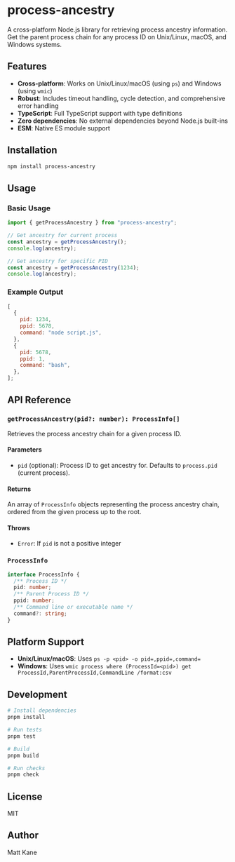 # process-ancestry

A cross-platform Node.js library for retrieving process ancestry information. Get the parent process chain for any process ID on Unix/Linux, macOS, and Windows systems.

## Features

- **Cross-platform**: Works on Unix/Linux/macOS (using `ps`) and Windows (using `wmic`)
- **Robust**: Includes timeout handling, cycle detection, and comprehensive error handling
- **TypeScript**: Full TypeScript support with type definitions
- **Zero dependencies**: No external dependencies beyond Node.js built-ins
- **ESM**: Native ES module support

## Installation

```bash
npm install process-ancestry
```

## Usage

### Basic Usage

```javascript
import { getProcessAncestry } from "process-ancestry";

// Get ancestry for current process
const ancestry = getProcessAncestry();
console.log(ancestry);

// Get ancestry for specific PID
const ancestry = getProcessAncestry(1234);
console.log(ancestry);
```

### Example Output

```javascript
[
  {
    pid: 1234,
    ppid: 5678,
    command: "node script.js",
  },
  {
    pid: 5678,
    ppid: 1,
    command: "bash",
  },
];
```

## API Reference

### `getProcessAncestry(pid?: number): ProcessInfo[]`

Retrieves the process ancestry chain for a given process ID.

#### Parameters

- `pid` (optional): Process ID to get ancestry for. Defaults to `process.pid` (current process).

#### Returns

An array of `ProcessInfo` objects representing the process ancestry chain, ordered from the given process up to the root.

#### Throws

- `Error`: If `pid` is not a positive integer

### `ProcessInfo`

```typescript
interface ProcessInfo {
  /** Process ID */
  pid: number;
  /** Parent Process ID */
  ppid: number;
  /** Command line or executable name */
  command?: string;
}
```

## Platform Support

- **Unix/Linux/macOS**: Uses `ps -p <pid> -o pid=,ppid=,command=`
- **Windows**: Uses `wmic process where (ProcessId=<pid>) get ProcessId,ParentProcessId,CommandLine /format:csv`

## Development

```bash
# Install dependencies
pnpm install

# Run tests
pnpm test

# Build
pnpm build

# Run checks
pnpm check
```

## License

MIT

## Author

Matt Kane
